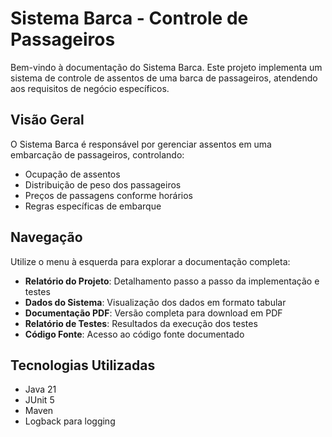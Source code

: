 # Sistema Barca - Controle de Passageiros

Bem-vindo à documentação do Sistema Barca. Este projeto implementa um sistema de controle de assentos de uma barca de passageiros, atendendo aos requisitos de negócio específicos.

## Visão Geral

O Sistema Barca é responsável por gerenciar assentos em uma embarcação de passageiros, controlando:

- Ocupação de assentos
- Distribuição de peso dos passageiros
- Preços de passagens conforme horários
- Regras específicas de embarque

## Navegação

Utilize o menu à esquerda para explorar a documentação completa:

- **Relatório do Projeto**: Detalhamento passo a passo da implementação e testes
- **Dados do Sistema**: Visualização dos dados em formato tabular
- **Documentação PDF**: Versão completa para download em PDF
- **Relatório de Testes**: Resultados da execução dos testes
- **Código Fonte**: Acesso ao código fonte documentado

## Tecnologias Utilizadas

- Java 21
- JUnit 5
- Maven
- Logback para logging